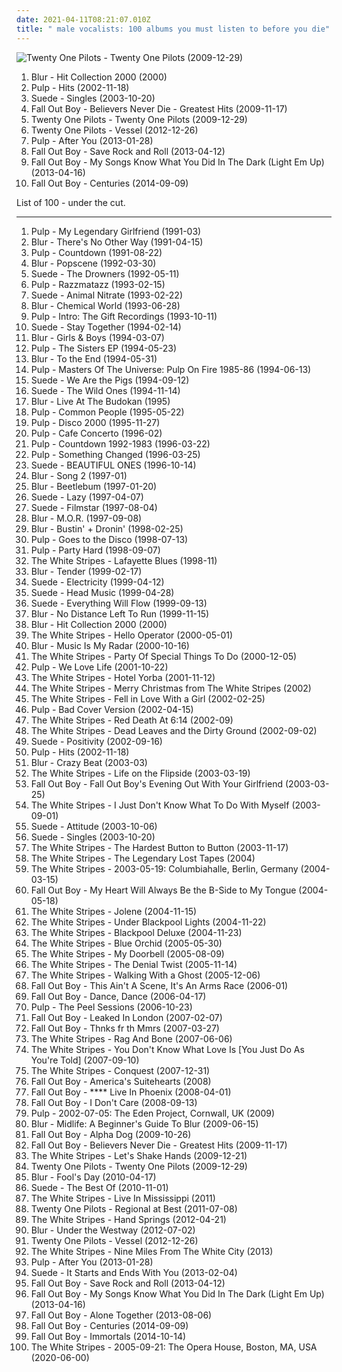 ```yaml
---
date: 2021-04-11T08:21:07.010Z
title: " male vocalists: 100 albums you must listen to before you die"
---
```

![Twenty One Pilots - Twenty One Pilots (2009-12-29)](http://coverartarchive.org/release/f962ee2d-41cd-4a47-8f8c-dc402eacfaf3/10077631133-500.jpg "Twenty One Pilots - Twenty One Pilots (2009-12-29)")
<ol class="albums">
<li data-cover="https://img.discogs.com/yDktBNc2mqIYK_pEAdzm2ijWeWs=/fit-in/600x597/filters:strip_icc():format(jpeg):mode_rgb():quality(90)/discogs-images/R-10054585-1490820659-7104.jpeg.jpg" data-tags="80s, britpop, studiocolombo, buenos,  alternative,  alternative rock,  british,  pop rock,  male vocalists" role="button">Blur - Hit Collection 2000 (2000)</li>
<li data-cover="https://via.placeholder.com/450" data-tags="indie, rock, britpop, sheffield allsorts, fear of music" role="button">Pulp - Hits (2002-11-18)</li>
<li data-cover="http://coverartarchive.org/release/1afe7e41-7c77-4e13-90e5-f170404ad3df/13703071855-500.jpg" data-tags="alternative, brit-pop, alternative britpop, alternative rock, 90s" role="button">Suede - Singles (2003-10-20)</li>
<li data-cover="http://coverartarchive.org/release/fa345686-b9cf-47d4-9862-e37e9199c4e5/8250454850-500.jpg" data-tags="pop punk" role="button">Fall Out Boy - Believers Never Die - Greatest Hits (2009-11-17)</li>
<li data-cover="http://coverartarchive.org/release/f962ee2d-41cd-4a47-8f8c-dc402eacfaf3/10077631133-500.jpg" data-tags="hip-hop, indie, alternative, emo, rap, alternative pop, alternative hip-hop, pop rap, twenty one pilots,  alternative,  indie pop,  pop,  male vocalists,  alternative pop,  emo,  emo pop" role="button">Twenty One Pilots - Twenty One Pilots (2009-12-29)</li>
<li data-cover="http://coverartarchive.org/release/77f25b0b-bb51-44fb-b7b5-9c5c391769dd/7221126832-500.jpg" data-tags="alternative" role="button">Twenty One Pilots - Vessel (2012-12-26)</li>
<li data-cover="http://coverartarchive.org/release/4040e134-a3bf-4b54-a0c4-befc4a9c62ed/17987960903-500.jpg" data-tags="britpop, record store day, 2013 releases, rough trade, record store day 2013,  alternative,  alternative rock,  british,  pop rock,  male vocalists" role="button">Pulp - After You (2013-01-28)</li>
<li data-cover="http://coverartarchive.org/release/f6b77446-f07e-4768-bd34-f8baa90b9b4b/26624103376-500.jpg" data-tags="pop rock" role="button">Fall Out Boy - Save Rock and Roll (2013-04-12)</li>
<li data-cover="http://coverartarchive.org/release/da6e9e8b-ba68-4cf5-a375-12f83181923c/3260557740-500.jpg" data-tags="alternative" role="button">Fall Out Boy - My Songs Know What You Did In The Dark (Light Em Up) (2013-04-16)</li>
<li data-cover="http://coverartarchive.org/release/7e06809c-5677-45ad-95c6-92f95503aa11/8236940745-500.jpg" data-tags="pop, pop rock,  pop rock,  male vocalists,  emo,  emo pop" role="button">Fall Out Boy - Centuries (2014-09-09)</li>
</ol>
List of 100 - under the cut.
<!-- more -->

_________________

<ol class="albums">
<li data-cover="https://img.discogs.com/1UunTYJc7mdjrz13G5yXHDNoNQw=/fit-in/600x584/filters:strip_icc():format(jpeg):mode_rgb():quality(90)/discogs-images/R-3716503-1342278865-9111.jpeg.jpg" data-tags="britpop,  alternative,  alternative rock,  british,  pop rock,  male vocalists" role="button">
Pulp - My Legendary Girlfriend (1991-03)
</li>
<li data-cover="https://img.discogs.com/L0cQC1OggRV-og_czUbPGXLCXpM=/fit-in/524x540/filters:strip_icc():format(jpeg):mode_rgb():quality(90)/discogs-images/R-448702-1501638792-4931.jpeg.jpg" data-tags="indie, rock, british, indie rock, britpop,  alternative,  alternative rock,  british,  pop rock,  male vocalists" role="button">
Blur - There's No Other Way (1991-04-15)
</li>
<li data-cover="https://img.discogs.com/fFAYSBUiqnABoLJuX35Xzj5h8jM=/fit-in/600x598/filters:strip_icc():format(jpeg):mode_rgb():quality(90)/discogs-images/R-8741-1223662639.jpeg.jpg" data-tags="britpop,  alternative,  alternative rock,  british,  pop rock,  male vocalists" role="button">
Pulp - Countdown (1991-08-22)
</li>
<li data-cover="https://img.discogs.com/hOeX2unic3sqEV3Pp4XSmv1a0v0=/fit-in/594x600/filters:strip_icc():format(jpeg):mode_rgb():quality(90)/discogs-images/R-2467763-1285695912.jpeg.jpg" data-tags="britpop" role="button">
Blur - Popscene (1992-03-30)
</li>
<li data-cover="https://img.discogs.com/sIOVP75SjncQB1yTa6Zp3goatHE=/fit-in/600x613/filters:strip_icc():format(jpeg):mode_rgb():quality(90)/discogs-images/R-2115909-1523915746-9569.jpeg.jpg" data-tags="alternative pop and rock" role="button">
Suede - The Drowners (1992-05-11)
</li>
<li data-cover="https://img.discogs.com/Pswlvl6nS1bjXMw-GiG38FnZTLE=/fit-in/550x550/filters:strip_icc():format(jpeg):mode_rgb():quality(90)/discogs-images/R-87457-1146661421.jpeg.jpg" data-tags="indie, alternative, indie pop, indie rock, britpop, england, sheffield, yorkshire, south yorkshire, adrien wayne,  alternative,  alternative rock,  british,  pop rock,  male vocalists" role="button">
Pulp - Razzmatazz (1993-02-15)
</li>
<li data-cover="http://coverartarchive.org/release/b32af0c3-ed99-4986-8884-f1b71f9d0880/19749929101-500.jpg" data-tags="indie rock, britpop, nude records" role="button">
Suede - Animal Nitrate (1993-02-22)
</li>
<li data-cover="http://coverartarchive.org/release/1ff783cb-e7c0-44c2-9819-52ce85f732b6/25084909010-500.jpg" data-tags="indie, rock, british, indie rock, britpop,  alternative,  alternative rock,  british,  pop rock,  male vocalists" role="button">
Blur - Chemical World (1993-06-28)
</li>
<li data-cover="http://coverartarchive.org/release/9f861029-3771-4c19-b0fc-e04cdedcd522/24578165858-500.jpg" data-tags="britpop, island records, great groove, where are my headphones, adrien wayne, where is my bong, criterio, weightlifting music, beats for days, pop lament, music to play on mdma, has me dancing even now,  alternative,  alternative rock,  british,  pop rock,  male vocalists" role="button">
Pulp - Intro: The Gift Recordings (1993-10-11)
</li>
<li data-cover="https://img.discogs.com/x_7blMdDkI4w7p1HklHbFmRFKUw=/fit-in/500x500/filters:strip_icc():format(jpeg):mode_rgb():quality(90)/discogs-images/R-3570647-1335708670.jpeg.jpg" data-tags="britpop, alternative pop and rock" role="button">
Suede - Stay Together (1994-02-14)
</li>
<li data-cover="https://img.discogs.com/CXsYXIsNA5cCGZYdz0f4LiPNdes=/fit-in/600x600/filters:strip_icc():format(jpeg):mode_rgb():quality(90)/discogs-images/R-10650810-1501689476-6451.jpeg.jpg" data-tags="indie, rock, british, indie rock, britpop,  alternative,  alternative rock,  british,  pop rock,  male vocalists" role="button">
Blur - Girls & Boys (1994-03-07)
</li>
<li data-cover="https://img.discogs.com/1UunTYJc7mdjrz13G5yXHDNoNQw=/fit-in/600x584/filters:strip_icc():format(jpeg):mode_rgb():quality(90)/discogs-images/R-3716503-1342278865-9111.jpeg.jpg" data-tags="britpop, island records, albums to get, pop lament,  alternative,  alternative rock,  british,  pop rock,  male vocalists" role="button">
Pulp - The Sisters EP (1994-05-23)
</li>
<li data-cover="http://coverartarchive.org/release/3ad32805-73ff-3cce-829e-15a61ad4411b/7940690155-500.jpg" data-tags="indie, rock, british, indie rock, britpop,  alternative,  alternative rock,  british,  pop rock,  male vocalists" role="button">
Blur - To the End (1994-05-31)
</li>
<li data-cover="http://coverartarchive.org/release/566b10e3-f9bb-3a7c-97a5-511a984030b3/16200392431-500.jpg" data-tags="britpop, flashback alternatives, pop lament,  alternative,  alternative rock,  british,  pop rock,  male vocalists" role="button">
Pulp - Masters Of The Universe: Pulp On Fire 1985-86 (1994-06-13)
</li>
<li data-cover="https://via.placeholder.com/450" data-tags="britpop, alternative pop and rock, nude records,  alternative,  alternative rock,  british,  pop rock,  male vocalists" role="button">
Suede - We Are the Pigs (1994-09-12)
</li>
<li data-cover="https://img.discogs.com/tbW842y4EdXRFowd-jHeapOijQQ=/fit-in/600x526/filters:strip_icc():format(jpeg):mode_rgb():quality(90)/discogs-images/R-8624306-1465448161-2236.jpeg.jpg" data-tags="britpop,  alternative,  alternative rock,  british,  pop rock,  male vocalists" role="button">
Suede - The Wild Ones (1994-11-14)
</li>
<li data-cover="http://coverartarchive.org/release/7b98c665-62c2-43a6-86fb-a13fad3629a7/17369299669-500.jpg" data-tags="britpop, flashback alternatives, livealbum,  alternative,  alternative rock,  british,  pop rock,  male vocalists" role="button">
Blur - Live At The Budokan (1995)
</li>
<li data-cover="https://img.discogs.com/IZP7KXc_xj0M1sDuQF_kjrnz7FE=/fit-in/600x589/filters:strip_icc():format(jpeg):mode_rgb():quality(90)/discogs-images/R-2032232-1405171624-2410.jpeg.jpg" data-tags="new wave, synth pop, britpop,  alternative,  alternative rock,  british,  pop rock,  male vocalists" role="button">
Pulp - Common People (1995-05-22)
</li>
<li data-cover="https://img.discogs.com/uwDHVzix96uEWADEC_ymq0Yl6SE=/fit-in/600x522/filters:strip_icc():format(jpeg):mode_rgb():quality(90)/discogs-images/R-15458121-1591957586-6527.jpeg.jpg" data-tags="britpop" role="button">
Pulp - Disco 2000 (1995-11-27)
</li>
<li data-cover="http://coverartarchive.org/release/8b15236b-57ca-4219-8056-40869068269c/18960802019-500.jpg" data-tags="britpop, live cafe concerto amsterdam,  alternative,  alternative rock,  british,  pop rock,  male vocalists" role="button">
Pulp - Cafe Concerto (1996-02)
</li>
<li data-cover="http://coverartarchive.org/release/dec0f3ae-2207-432c-a245-f55878db231f/16933953754-500.jpg" data-tags="indie pop, indie rock, new wave, britpop, 90s, compilation, alternative pop, indie dance, fire records, add, pop lament,  alternative,  alternative rock,  british,  pop rock,  male vocalists" role="button">
Pulp - Countdown 1992-1983 (1996-03-22)
</li>
<li data-cover="https://img.discogs.com/kfstvh9YpVEV4D28k7fyb-lBIKw=/fit-in/463x453/filters:strip_icc():format(jpeg):mode_rgb():quality(90)/discogs-images/R-1533654-1321276993.jpeg.jpg" data-tags="britpop, bring back the old last fm,  alternative,  alternative rock,  british,  pop rock,  male vocalists" role="button">
Pulp - Something Changed (1996-03-25)
</li>
<li data-cover="https://img.discogs.com/9Pysrxv3fxbnYFON2WyEHTYWhnQ=/fit-in/600x531/filters:strip_icc():format(jpeg):mode_rgb():quality(90)/discogs-images/R-3085511-1398612795-8683.jpeg.jpg" data-tags="britpop, nude records,  alternative,  alternative rock,  british,  pop rock,  male vocalists" role="button">
Suede - BEAUTIFUL ONES (1996-10-14)
</li>
<li data-cover="https://img.discogs.com/W2FnKYngKJJ9Jef-2KQ0xkxHhAs=/fit-in/600x600/filters:strip_icc():format(jpeg):mode_rgb():quality(90)/discogs-images/R-2845217-1613862346-6101.jpeg.jpg" data-tags="indie, rock, british, indie rock, britpop, radio arcadia, beshuffled,  alternative,  alternative rock,  british,  pop rock,  male vocalists" role="button">
Blur - Song 2 (1997-01)
</li>
<li data-cover="https://img.discogs.com/QV9TZOPWWClf6UT6NT2DZ4_GzQQ=/fit-in/600x599/filters:strip_icc():format(jpeg):mode_rgb():quality(90)/discogs-images/R-663446-1297358388.jpeg.jpg" data-tags="indie, rock, british, indie rock, britpop,  alternative,  alternative rock,  british,  pop rock,  male vocalists" role="button">
Blur - Beetlebum (1997-01-20)
</li>
<li data-cover="https://img.discogs.com/QRkR5Mc--0pl5djU47d_wC6PtsQ=/fit-in/600x603/filters:strip_icc():format(jpeg):mode_rgb():quality(90)/discogs-images/R-1931901-1554643221-5341.jpeg.jpg" data-tags="britpop, nude records,  alternative,  alternative rock,  british,  pop rock,  male vocalists" role="button">
Suede - Lazy (1997-04-07)
</li>
<li data-cover="https://img.discogs.com/QRkR5Mc--0pl5djU47d_wC6PtsQ=/fit-in/600x603/filters:strip_icc():format(jpeg):mode_rgb():quality(90)/discogs-images/R-1931901-1554643221-5341.jpeg.jpg" data-tags="britpop, for sale, selling, nude records, for trade, trading,  alternative,  alternative rock,  british,  pop rock,  male vocalists" role="button">
Suede - Filmstar (1997-08-04)
</li>
<li data-cover="https://img.discogs.com/BeAXkXdgLk6QZWHKqmgcT53HP6o=/fit-in/600x602/filters:strip_icc():format(jpeg):mode_rgb():quality(90)/discogs-images/R-393755-1616590555-1364.jpeg.jpg" data-tags="indie, rock, british, indie rock, britpop,  alternative,  alternative rock,  british,  pop rock,  male vocalists" role="button">
Blur - M.O.R. (1997-09-08)
</li>
<li data-cover="http://coverartarchive.org/release/02d0a406-f64c-4815-a33f-a926f30aed21/21090014959-500.jpg" data-tags="live" role="button">
Blur - Bustin' + Dronin' (1998-02-25)
</li>
<li data-cover="http://coverartarchive.org/release/102d0327-bef8-46d4-a311-9836442dfd5c/4988031376-500.jpg" data-tags="britpop,  alternative,  alternative rock,  british,  pop rock,  male vocalists" role="button">
Pulp - Goes to the Disco (1998-07-13)
</li>
<li data-cover="http://coverartarchive.org/release/b6153b32-b5f4-4c44-8a99-c763f70b14d1/17810032954-500.jpg" data-tags="britpop,  alternative,  alternative rock,  british,  pop rock,  male vocalists" role="button">
Pulp - Party Hard (1998-09-07)
</li>
<li data-cover="http://coverartarchive.org/release/623e3f9c-75e7-406d-9cbe-9d6087b979b3/16312995368-500.jpg" data-tags="rock, alternative rock,  alternative,  garage rock,  alternative rock,  male vocalists,  noughties" role="button">
The White Stripes - Lafayette Blues (1998-11)
</li>
<li data-cover="http://coverartarchive.org/release/67432b65-2e9a-4219-bea9-646be808a39f/2545958513-500.jpg" data-tags="britpop" role="button">
Blur - Tender (1999-02-17)
</li>
<li data-cover="https://img.discogs.com/TIpTFlz4BuzCXH7Nx5_Ca242gf0=/fit-in/419x600/filters:strip_icc():format(jpeg):mode_rgb():quality(90)/discogs-images/R-2139227-1316855714.jpeg.jpg" data-tags="britpop,  alternative,  alternative rock,  british,  pop rock,  male vocalists" role="button">
Suede - Electricity (1999-04-12)
</li>
<li data-cover="https://img.discogs.com/ibMAfiLArBOVU-faP4LftnwZ_fE=/fit-in/600x539/filters:strip_icc():format(jpeg):mode_rgb():quality(90)/discogs-images/R-2956612-1441393650-3407.jpeg.jpg" data-tags="britpop, 90s" role="button">
Suede - Head Music (1999-04-28)
</li>
<li data-cover="https://img.discogs.com/tbW842y4EdXRFowd-jHeapOijQQ=/fit-in/600x526/filters:strip_icc():format(jpeg):mode_rgb():quality(90)/discogs-images/R-8624306-1465448161-2236.jpeg.jpg" data-tags="britpop,  alternative,  alternative rock,  british,  pop rock,  male vocalists" role="button">
Suede - Everything Will Flow (1999-09-13)
</li>
<li data-cover="https://img.discogs.com/hjqjfpuH7xrXvZepLZHdWwnxDKg=/fit-in/200x198/filters:strip_icc():format(jpeg):mode_rgb():quality(90)/discogs-images/R-425115-1111663662.jpg.jpg" data-tags="indie, rock, british, indie rock, britpop, on cd, got as a gift,  alternative,  alternative rock,  british,  pop rock,  male vocalists" role="button">
Blur - No Distance Left To Run (1999-11-15)
</li>
<li data-cover="https://img.discogs.com/yDktBNc2mqIYK_pEAdzm2ijWeWs=/fit-in/600x597/filters:strip_icc():format(jpeg):mode_rgb():quality(90)/discogs-images/R-10054585-1490820659-7104.jpeg.jpg" data-tags="80s, britpop, studiocolombo, buenos,  alternative,  alternative rock,  british,  pop rock,  male vocalists" role="button">
Blur - Hit Collection 2000 (2000)
</li>
<li data-cover="http://coverartarchive.org/release/f64b2ff3-2195-47e8-b6a4-1269458035db/26925907364-500.jpg" data-tags="alternative rock" role="button">
The White Stripes - Hello Operator (2000-05-01)
</li>
<li data-cover="https://img.discogs.com/gEyVgHUHidDepNTkbuJDMKUpuyM=/fit-in/532x471/filters:strip_icc():format(jpeg):mode_rgb():quality(90)/discogs-images/R-569005-1478139134-8645.jpeg.jpg" data-tags="alternative rock, britpop, 00s, bought, on cd, 2000 ep,  alternative,  alternative rock,  british,  pop rock,  male vocalists" role="button">
Blur - Music Is My Radar (2000-10-16)
</li>
<li data-cover="http://coverartarchive.org/release/2f96079b-3044-4def-aee7-57891101c610/16344699052-500.jpg" data-tags="rock,  alternative,  garage rock,  alternative rock,  male vocalists,  noughties" role="button">
The White Stripes - Party Of Special Things To Do (2000-12-05)
</li>
<li data-cover="http://coverartarchive.org/release/d8f8d195-b0ce-43c7-9435-ad236478cf9c/17812400344-500.jpg" data-tags="britpop" role="button">
Pulp - We Love Life (2001-10-22)
</li>
<li data-cover="https://img.discogs.com/MUHUeCvYgy6E6uMCxpoEywrXSKI=/fit-in/529x467/filters:strip_icc():format(jpeg):mode_rgb():quality(90)/discogs-images/R-1628919-1456112623-3389.jpeg.jpg" data-tags="rock, alternative, live,  alternative,  garage rock,  alternative rock,  male vocalists,  noughties" role="button">
The White Stripes - Hotel Yorba (2001-11-12)
</li>
<li data-cover="https://img.discogs.com/Z-nR4jZ7yypNkIB7HacT8cUD_xA=/fit-in/600x596/filters:strip_icc():format(jpeg):mode_rgb():quality(90)/discogs-images/R-870222-1562007428-2739.jpeg.jpg" data-tags="rock,  alternative,  garage rock,  alternative rock,  male vocalists,  noughties" role="button">
The White Stripes - Merry Christmas from The White Stripes (2002)
</li>
<li data-cover="https://img.discogs.com/EizDS34N8c7RcmKNS6VVWfEUQnc=/fit-in/600x526/filters:strip_icc():format(jpeg):mode_rgb():quality(90)/discogs-images/R-3717853-1503043169-7704.jpeg.jpg" data-tags="alternative" role="button">
The White Stripes - Fell in Love With a Girl (2002-02-25)
</li>
<li data-cover="http://coverartarchive.org/release/8619a517-2a81-4719-bd7f-2803ed33f31e/17811509879-500.jpg" data-tags="britpop, jarvis cocker fan radio, bad cover version, island records, josta59 radio, pop lament,  alternative,  alternative rock,  british,  pop rock,  male vocalists" role="button">
Pulp - Bad Cover Version (2002-04-15)
</li>
<li data-cover="https://img.discogs.com/I3bv_2IYXed2_qYQRvMBb5B9oFw=/fit-in/600x603/filters:strip_icc():format(jpeg):mode_rgb():quality(90)/discogs-images/R-7188552-1435875808-9510.jpeg.jpg" data-tags="rock, alternative rock, garage rock,  alternative,  garage rock,  alternative rock,  male vocalists,  noughties" role="button">
The White Stripes - Red Death At 6:14 (2002-09)
</li>
<li data-cover="http://coverartarchive.org/release/de11cd24-1a3c-456f-bc99-44a29ee10abf/23815756252-500.jpg" data-tags="rock, live, leaves and roots and twigs and branches,  alternative,  garage rock,  alternative rock,  male vocalists,  noughties" role="button">
The White Stripes - Dead Leaves and the Dirty Ground (2002-09-02)
</li>
<li data-cover="https://img.discogs.com/M_gqpk65VIC_2J3vyaTiOY8ijBw=/fit-in/600x529/filters:strip_icc():format(jpeg):mode_rgb():quality(90)/discogs-images/R-7452598-1441785579-1698.jpeg.jpg" data-tags="britpop,  alternative,  alternative rock,  british,  pop rock,  male vocalists" role="button">
Suede - Positivity (2002-09-16)
</li>
<li data-cover="https://via.placeholder.com/450" data-tags="indie, rock, britpop, sheffield allsorts, fear of music" role="button">
Pulp - Hits (2002-11-18)
</li>
<li data-cover="https://img.discogs.com/BNPK4_Ne6b4KcwnpPc1LVSrUNmc=/fit-in/440x626/filters:strip_icc():format(jpeg):mode_rgb():quality(90)/discogs-images/R-2790057-1308314541.jpeg.jpg" data-tags="indie rock" role="button">
Blur - Crazy Beat (2003-03)
</li>
<li data-cover="http://coverartarchive.org/release/831de1ef-7a34-43b7-b1d5-f8484249f03f/15476279103-500.jpg" data-tags="rock, bootleg, pure bax,  alternative,  garage rock,  alternative rock,  male vocalists,  noughties" role="button">
The White Stripes - Life on the Flipside (2003-03-19)
</li>
<li data-cover="http://coverartarchive.org/release/5b44192b-5b11-3985-b539-25174501d546/28391998382-500.jpg" data-tags="punk, emo, fall out boy" role="button">
Fall Out Boy - Fall Out Boy's Evening Out With Your Girlfriend (2003-03-25)
</li>
<li data-cover="https://img.discogs.com/f7xQ-fGYTGIdkzRYeq-zWvMh6ig=/fit-in/600x594/filters:strip_icc():format(jpeg):mode_rgb():quality(90)/discogs-images/R-6727593-1426113024-4838.jpeg.jpg" data-tags="rock,  alternative,  garage rock,  alternative rock,  male vocalists,  noughties" role="button">
The White Stripes - I Just Don't Know What To Do With Myself (2003-09-01)
</li>
<li data-cover="http://coverartarchive.org/release/943f1a9d-504d-46ef-9d38-00efa1bd0954/19766298816-500.jpg" data-tags="britpop,  alternative,  alternative rock,  british,  pop rock,  male vocalists" role="button">
Suede - Attitude (2003-10-06)
</li>
<li data-cover="http://coverartarchive.org/release/1afe7e41-7c77-4e13-90e5-f170404ad3df/13703071855-500.jpg" data-tags="alternative, brit-pop, alternative britpop, alternative rock, 90s" role="button">
Suede - Singles (2003-10-20)
</li>
<li data-cover="http://coverartarchive.org/release/946a7d4d-68e0-4943-a032-dc39fef21068/23815704626-500.jpg" data-tags="alternative rock" role="button">
The White Stripes - The Hardest Button to Button (2003-11-17)
</li>
<li data-cover="http://coverartarchive.org/release/7bb2f32e-f8ae-46aa-96c6-7305f902307a/2743587006-500.jpg" data-tags="rock, alternative rock,  alternative,  garage rock,  alternative rock,  male vocalists,  noughties" role="button">
The White Stripes - The Legendary Lost Tapes (2004)
</li>
<li data-cover="https://img.discogs.com/BW4KNYtreRgPwGgfomkrP0Jr7UA=/fit-in/600x600/filters:strip_icc():format(jpeg):mode_rgb():quality(90)/discogs-images/R-13040293-1546972472-6077.jpeg.jpg" data-tags="rock, 00s, i own this, crunchy indie,  alternative,  garage rock,  alternative rock,  male vocalists,  noughties" role="button">
The White Stripes - 2003-05-19: Columbiahalle, Berlin, Germany (2004-03-15)
</li>
<li data-cover="http://coverartarchive.org/release/fc2b4c7a-a7e3-4756-bcec-cd3e9a2ce4b7/28392699788-500.jpg" data-tags="acoustic" role="button">
Fall Out Boy - My Heart Will Always Be the B-Side to My Tongue (2004-05-18)
</li>
<li data-cover="http://coverartarchive.org/release/3ab76bfc-ffec-4b5e-b3b4-0b6f19297bc9/28196080807-500.jpg" data-tags="rock" role="button">
The White Stripes - Jolene (2004-11-15)
</li>
<li data-cover="https://img.discogs.com/Nzb4_CMuWh6EX50JkGZH2JU0YXQ=/fit-in/600x594/filters:strip_icc():format(jpeg):mode_rgb():quality(90)/discogs-images/R-1278990-1526412859-4185.jpeg.jpg" data-tags="rock" role="button">
The White Stripes - Under Blackpool Lights (2004-11-22)
</li>
<li data-cover="https://img.discogs.com/Qzf6EvFlIN42Qd8dKKgyo0Sn9l8=/fit-in/500x500/filters:strip_icc():format(jpeg):mode_rgb():quality(90)/discogs-images/R-1010559-1183975733.jpeg.jpg" data-tags="rock,  alternative,  garage rock,  alternative rock,  male vocalists,  noughties" role="button">
The White Stripes - Blackpool Deluxe (2004-11-23)
</li>
<li data-cover="https://img.discogs.com/Y_i8eZruQmDV7g4ZC5cZTT80zCI=/fit-in/600x600/filters:strip_icc():format(jpeg):mode_rgb():quality(90)/discogs-images/R-503345-1426119276-6042.jpeg.jpg" data-tags="alternative rock, garage rock" role="button">
The White Stripes - Blue Orchid (2005-05-30)
</li>
<li data-cover="https://img.discogs.com/m5lLbqo1Yt8vkMIQ2rzZUXuVWB4=/fit-in/600x597/filters:strip_icc():format(jpeg):mode_rgb():quality(90)/discogs-images/R-12812052-1542430643-5407.jpeg.jpg" data-tags="rock, alternative, lyrical, single, my doorbell, cd single, visitor,  alternative,  garage rock,  alternative rock,  male vocalists,  noughties, having a visitor" role="button">
The White Stripes - My Doorbell (2005-08-09)
</li>
<li data-cover="https://img.discogs.com/Z-nR4jZ7yypNkIB7HacT8cUD_xA=/fit-in/600x596/filters:strip_icc():format(jpeg):mode_rgb():quality(90)/discogs-images/R-870222-1562007428-2739.jpeg.jpg" data-tags="alternative, alternative rock" role="button">
The White Stripes - The Denial Twist (2005-11-14)
</li>
<li data-cover="http://coverartarchive.org/release/a302d6bd-b66f-4580-9a8e-22ee4d058187/16199686653-500.jpg" data-tags="rock, alternative" role="button">
The White Stripes - Walking With a Ghost (2005-12-06)
</li>
<li data-cover="http://coverartarchive.org/release/ea031f21-ab34-437b-be42-dc611e9ead39/10405296884-500.jpg" data-tags="pop" role="button">
Fall Out Boy - This Ain't A Scene, It's An Arms Race (2006-01)
</li>
<li data-cover="https://img.discogs.com/ovq-wG12BJjOn4kzdbFNJHz11zU=/fit-in/600x524/filters:strip_icc():format(jpeg):mode_rgb():quality(90)/discogs-images/R-1858449-1599685075-7197.jpeg.jpg" data-tags="pop,  pop rock,  male vocalists,  emo,  emo pop" role="button">
Fall Out Boy - Dance, Dance (2006-04-17)
</li>
<li data-cover="https://img.discogs.com/XIkdQLBga2WiknUb0bkBcZHefNA=/fit-in/600x330/filters:strip_icc():format(jpeg):mode_rgb():quality(90)/discogs-images/R-8364976-1460192754-6346.jpeg.jpg" data-tags="britpop, universal records,  alternative,  alternative rock,  british,  pop rock,  male vocalists" role="button">
Pulp - The Peel Sessions (2006-10-23)
</li>
<li data-cover="http://coverartarchive.org/release/75a6b93c-cf8b-4fca-9525-825b61ed5e78/4257661147-500.jpg" data-tags="pop, live,  pop rock,  male vocalists,  emo,  emo pop" role="button">
Fall Out Boy - Leaked In London (2007-02-07)
</li>
<li data-cover="https://img.discogs.com/PBR8RQYCW1n8ft-fyE2Y20SJmwM=/fit-in/600x466/filters:strip_icc():format(jpeg):mode_rgb():quality(90)/discogs-images/R-9877363-1527621423-9267.jpeg.jpg" data-tags="pop, deathcore, brutal death metal, brutal deathcore, altar of the metal gods, altar of the metal gods sludge, altar of the metal gods melodic metal, altar of the metal gods neo-classical metal, altar of the metal gods death metal, altar of the metal gods black metal, altar of the metal gods thrash metal, altar of the metal gods folk metal, altar of the metal gods ambient metal, altar of the metal gods nwobhm, altar of the metal gods doom metal, altar of the metal gods pagan metal, altar of the metal gods technical death metal, altar of the metal gods symphonic metal, altar of the metal gods epic metal, altar of the metal gods hardcore, altar of the metal gods power metal, altar of the metal gods industrial metal, altar of the metal gods drone metal,  pop rock,  male vocalists,  emo,  emo pop" role="button">
Fall Out Boy - Thnks fr th Mmrs (2007-03-27)
</li>
<li data-cover="https://via.placeholder.com/450" data-tags="rock" role="button">
The White Stripes - Rag And Bone (2007-06-06)
</li>
<li data-cover="https://img.discogs.com/f7xQ-fGYTGIdkzRYeq-zWvMh6ig=/fit-in/600x594/filters:strip_icc():format(jpeg):mode_rgb():quality(90)/discogs-images/R-6727593-1426113024-4838.jpeg.jpg" data-tags="rock, alternative, merkliste,  alternative,  garage rock,  alternative rock,  male vocalists,  noughties" role="button">
The White Stripes - You Don't Know What Love Is [You Just Do As You're Told] (2007-09-10)
</li>
<li data-cover="https://img.discogs.com/BSqtIj77lF5C2pDaNtht7QlY0jY=/fit-in/600x600/filters:strip_icc():format(jpeg):mode_rgb():quality(90)/discogs-images/R-1297212-1249545407.png.jpg" data-tags="rock" role="button">
The White Stripes - Conquest (2007-12-31)
</li>
<li data-cover="https://img.discogs.com/5Kvwp8qlPH8rSfJCo5I1PdYyS7g=/fit-in/600x600/filters:strip_icc():format(jpeg):mode_rgb():quality(90)/discogs-images/R-10003277-1581692932-4449.jpeg.jpg" data-tags="pop,  pop rock,  male vocalists,  emo,  emo pop" role="button">
Fall Out Boy - America's Suitehearts (2008)
</li>
<li data-cover="http://coverartarchive.org/release/f15335cd-1f62-41f6-807e-a8bf2b3c4b1b/15688317582-500.jpg" data-tags="emo" role="button">
Fall Out Boy - **** Live In Phoenix (2008-04-01)
</li>
<li data-cover="https://img.discogs.com/46dad272331b770e45c28eea695bf30f59a15b86/images/spacer.gif" data-tags="rock" role="button">
Fall Out Boy - I Don't Care (2008-09-13)
</li>
<li data-cover="http://coverartarchive.org/release/d95e24b9-a8b8-4a44-8f81-f254e765e395/24578825534-500.jpg" data-tags="britpop,  alternative,  alternative rock,  british,  pop rock,  male vocalists" role="button">
Pulp - 2002-07-05: The Eden Project, Cornwall, UK (2009)
</li>
<li data-cover="http://coverartarchive.org/release/a35d4ab1-edc9-41bc-96aa-ed0edb78c4eb/15056011308-500.jpg" data-tags="britpop" role="button">
Blur - Midlife: A Beginner's Guide To Blur (2009-06-15)
</li>
<li data-cover="http://coverartarchive.org/release/032600fc-9c45-4464-86e6-569b30e91e70/3260508216-500.jpg" data-tags="pop, fall out boy,  pop rock,  male vocalists,  emo,  emo pop" role="button">
Fall Out Boy - Alpha Dog (2009-10-26)
</li>
<li data-cover="http://coverartarchive.org/release/fa345686-b9cf-47d4-9862-e37e9199c4e5/8250454850-500.jpg" data-tags="pop punk" role="button">
Fall Out Boy - Believers Never Die - Greatest Hits (2009-11-17)
</li>
<li data-cover="https://img.discogs.com/14Pi6U6g-EBEkQbzgIQBiPanYzY=/fit-in/500x500/filters:strip_icc():format(jpeg):mode_rgb():quality(90)/discogs-images/R-1348922-1211749324.jpeg.jpg" data-tags="alternative rock" role="button">
The White Stripes - Let's Shake Hands (2009-12-21)
</li>
<li data-cover="http://coverartarchive.org/release/f962ee2d-41cd-4a47-8f8c-dc402eacfaf3/10077631133-500.jpg" data-tags="hip-hop, indie, alternative, emo, rap, alternative pop, alternative hip-hop, pop rap, twenty one pilots,  alternative,  indie pop,  pop,  male vocalists,  alternative pop,  emo,  emo pop" role="button">
Twenty One Pilots - Twenty One Pilots (2009-12-29)
</li>
<li data-cover="http://coverartarchive.org/release/d1defd81-e7ef-3a2b-b757-73d2a55e43fc/4853051989-500.jpg" data-tags="10s" role="button">
Blur - Fool's Day (2010-04-17)
</li>
<li data-cover="http://coverartarchive.org/release/d7d16c58-8498-46bc-90b6-d5b042428935/3195674266-500.jpg" data-tags="10s" role="button">
Suede - The Best Of (2010-11-01)
</li>
<li data-cover="http://coverartarchive.org/release/43fde1e0-e1c3-4cd1-a901-300f343eb1dc/18841019679-500.jpg" data-tags="rock, live,  alternative,  garage rock,  alternative rock,  male vocalists,  noughties" role="button">
The White Stripes - Live In Mississippi (2011)
</li>
<li data-cover="http://coverartarchive.org/release/f4a3f76f-959e-46e9-bfdb-59d8ba3066e1/3742879315-500.jpg" data-tags="electronic, rap" role="button">
Twenty One Pilots - Regional at Best (2011-07-08)
</li>
<li data-cover="http://coverartarchive.org/release/95d1c725-0e28-4f0c-8cf7-6ae9dba827d9/8146451588-500.jpg" data-tags="rock,  alternative,  garage rock,  alternative rock,  male vocalists,  noughties" role="button">
The White Stripes - Hand Springs (2012-04-21)
</li>
<li data-cover="http://coverartarchive.org/release/b087c472-8060-42c3-9a6d-7ea0fe2bb140/1395668762-500.jpg" data-tags="10s" role="button">
Blur - Under the Westway (2012-07-02)
</li>
<li data-cover="http://coverartarchive.org/release/77f25b0b-bb51-44fb-b7b5-9c5c391769dd/7221126832-500.jpg" data-tags="alternative" role="button">
Twenty One Pilots - Vessel (2012-12-26)
</li>
<li data-cover="https://img.discogs.com/Z-nR4jZ7yypNkIB7HacT8cUD_xA=/fit-in/600x596/filters:strip_icc():format(jpeg):mode_rgb():quality(90)/discogs-images/R-870222-1562007428-2739.jpeg.jpg" data-tags="rock, live, white stripes, vault,  alternative,  garage rock,  alternative rock,  male vocalists,  noughties" role="button">
The White Stripes - Nine Miles From The White City (2013)
</li>
<li data-cover="http://coverartarchive.org/release/4040e134-a3bf-4b54-a0c4-befc4a9c62ed/17987960903-500.jpg" data-tags="britpop, record store day, 2013 releases, rough trade, record store day 2013,  alternative,  alternative rock,  british,  pop rock,  male vocalists" role="button">
Pulp - After You (2013-01-28)
</li>
<li data-cover="http://coverartarchive.org/release/b3307cbf-8d47-4817-bf29-ad7103806d6d/4269949080-500.jpg" data-tags="britpop,  alternative,  alternative rock,  british,  pop rock,  male vocalists" role="button">
Suede - It Starts and Ends With You (2013-02-04)
</li>
<li data-cover="http://coverartarchive.org/release/f6b77446-f07e-4768-bd34-f8baa90b9b4b/26624103376-500.jpg" data-tags="pop rock" role="button">
Fall Out Boy - Save Rock and Roll (2013-04-12)
</li>
<li data-cover="http://coverartarchive.org/release/da6e9e8b-ba68-4cf5-a375-12f83181923c/3260557740-500.jpg" data-tags="alternative" role="button">
Fall Out Boy - My Songs Know What You Did In The Dark (Light Em Up) (2013-04-16)
</li>
<li data-cover="https://img.discogs.com/hFmK0hGoAMy6fL9smq8gqMvD5ns=/fit-in/380x338/filters:strip_icc():format(jpeg):mode_rgb():quality(90)/discogs-images/R-3505874-1452981640-9841.jpeg.jpg" data-tags="pop, remix, fall out boy, eletronca,  pop rock,  male vocalists,  emo,  emo pop" role="button">
Fall Out Boy - Alone Together (2013-08-06)
</li>
<li data-cover="http://coverartarchive.org/release/7e06809c-5677-45ad-95c6-92f95503aa11/8236940745-500.jpg" data-tags="pop, pop rock,  pop rock,  male vocalists,  emo,  emo pop" role="button">
Fall Out Boy - Centuries (2014-09-09)
</li>
<li data-cover="http://coverartarchive.org/release/973406d5-4993-42c3-afa5-bbe353c8daa9/8577013377-500.jpg" data-tags="pop, bibiheg,  pop rock,  male vocalists,  emo,  emo pop" role="button">
Fall Out Boy - Immortals (2014-10-14)
</li>
<li data-cover="https://img.discogs.com/zD0IFfEcu3VR-4ANnyoCLmL4b3w=/fit-in/600x599/filters:strip_icc():format(jpeg):mode_rgb():quality(90)/discogs-images/R-15506576-1593132099-1106.jpeg.jpg" data-tags="punk, alternative, live, the white stripes, white stripes" role="button">
The White Stripes - 2005-09-21: The Opera House, Boston, MA, USA (2020-06-00)
</li>
</ol>